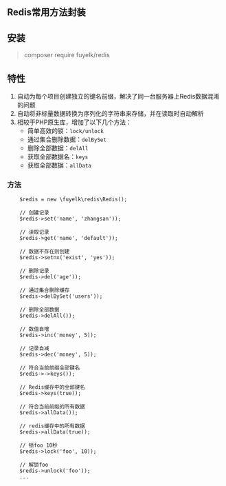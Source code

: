 ## Redis常用方法封装

## 安装
> composer require fuyelk/redis

## 特性
1. 自动为每个项目创建独立的键名前缀，解决了同一台服务器上Redis数据混淆的问题
2. 自动将非标量数据转换为序列化的字符串来存储，并在读取时自动解析
3. 相较于PHP原生库，增加了以下几个方法：
    - 简单高效的锁：`lock/unlock`
    - 通过集合删除数据：`delBySet`
    - 删除全部数据：`delAll`
    - 获取全部数据名：`keys`
    - 获取全部数据：`allData`

### 方法
```
    $redis = new \fuyelk\redis\Redis();

    // 创建记录
    $redis->set('name', 'zhangsan'));
    
    // 读取记录
    $redis->get('name', 'default'));
    
    // 数据不存在则创建
    $redis->setnx('exist', 'yes'));
    
    // 删除记录
    $redis->del('age'));

    // 通过集合删除缓存
    $redis->delBySet('users'));
    
    // 删除全部数据
    $redis->delAll());
    
    // 数值自增
    $redis->inc('money', 5));
    
    // 记录自减
    $redis->dec('money', 5));
    
    // 符合当前前缀全部键名
    $redis->->keys());
    
    // Redis缓存中的全部键名
    $redis->keys(true));
    
    // 符合当前前缀的所有数据
    $redis->allData());
    
    // redis缓存中的所有数据
    $redis->allData(true));
    
    // 锁foo 10秒
    $redis->lock('foo', 10));
    
    // 解锁foo
    $redis->unlock('foo'));
    ...
```